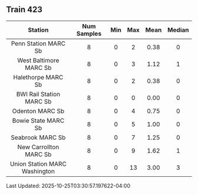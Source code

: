 ## Train 423

| Station | Num Samples | Min | Max | Mean | Median |
| :-----: | :---------: | :-: | :-: | :--: | :----: |
| Penn Station MARC Sb | 8 | 0 | 2 | 0.38 | 0 |
| West Baltimore MARC Sb | 8 | 0 | 3 | 1.12 | 1 |
| Halethorpe MARC Sb | 8 | 0 | 2 | 0.38 | 0 |
| BWI Rail Station MARC Sb | 8 | 0 | 0 | 0.00 | 0 |
| Odenton MARC Sb | 8 | 0 | 4 | 0.75 | 0 |
| Bowie State MARC Sb | 8 | 0 | 5 | 1.00 | 0 |
| Seabrook MARC Sb | 8 | 0 | 7 | 1.25 | 0 |
| New Carrollton MARC Sb | 8 | 0 | 9 | 1.62 | 1 |
| Union Station MARC Washington | 8 | 0 | 13 | 3.00 | 3 |


Last Updated: 2025-10-25T03:30:57.197622-04:00